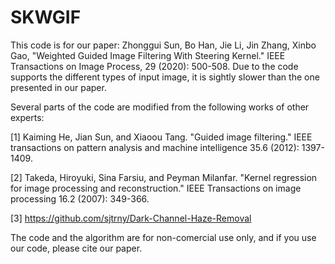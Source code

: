 # SKWGIF

This code is for our paper: 
Zhonggui Sun, Bo Han, Jie Li, Jin Zhang, Xinbo Gao, 
"Weighted Guided Image Filtering With Steering Kernel."
IEEE Transactions on Image Process, 29 (2020): 500-508. 
Due to the code supports the different types of input image, it is sightly slower
than the one presented in our paper.

Several parts of the code are modified from the following works of other experts:

[1] Kaiming He, Jian Sun, and Xiaoou Tang. "Guided image filtering." 
IEEE transactions on pattern analysis and machine intelligence 35.6 (2012): 1397-1409.

[2] Takeda, Hiroyuki, Sina Farsiu, and Peyman Milanfar.
 "Kernel regression for image processing and reconstruction." 
IEEE Transactions on image processing 16.2 (2007): 349-366.

[3] https://github.com/sjtrny/Dark-Channel-Haze-Removal



The code and the algorithm are for non-comercial use only, and if you use our code, 
please cite our paper.
